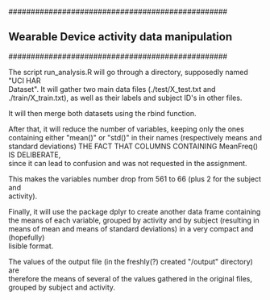 #################################################
## Wearable Device activity data manipulation ###
#################################################

The script run_analysis.R will go through a directory, supposedly named "UCI HAR  
Dataset". It will gather two main data files (./test/X_test.txt and  
./train/X_train.txt), as well as their labels and subject ID's in other files.

It will then merge both datasets using the rbind function.

After that, it will reduce the number of variables, keeping only the ones  
containing either "mean()" or "std()" in their names (respectively means and  
standard deviations) THE FACT THAT COLUMNS CONTAINING MeanFreq() IS DELIBERATE,  
since it can lead to confusion and was not requested in the assignment.  

This makes the variables number drop from 561 to 66 (plus 2 for the subject and  
activity).  
  
Finally, it will use the package dplyr to create another data frame containing  
the means of each variable, grouped by activity and by subject (resulting in  
means of mean and means of standard deviations) in a very compact and (hopefully)  
lisible format.  
  
The values of the output file (in the freshly(?) created "/output" directory) are  
therefore the means of several of the values gathered in the original files,  
grouped by subject and activity.  
